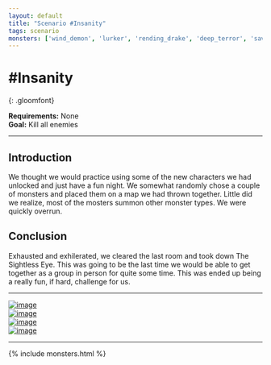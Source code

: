 ```yaml
---
layout: default
title: "Scenario #Insanity"
tags: scenario
monsters: ['wind_demon', 'lurker', 'rending_drake', 'deep_terror', 'savaas_icestorm', 'the_sightless_eye']
---
```


# #Insanity
{: .gloomfont}

__Requirements:__ None <br>
__Goal:__ Kill all enemies <br>

***

## Introduction

We thought we would practice using some of the new characters we had unlocked and just have a fun
night.  We somewhat randomly chose a couple of monsters and placed them on a map we had thrown
together.  Little did we realize, most of the mosters summon other monster types.  We were quickly
overrun.

## Conclusion

Exhausted and exhilerated, we cleared the last room and took down The Sightless Eye.  This was
going to be the last time we would be able to get together as a group in person for quite some time.
This was ended up being a really fun, if hard, challenge for us.

***

<section id="game_shots">
  <div class="card">
    <a href="{{ site.baseurl }}/assets/img/game_pics/insanity_01.jpg" data-lightbox="insanity">
      <img src="{{ site.baseurl }}/assets/img/game_pics/insanity_01_tn.jpg" alt="image" />
    </a>
  </div>
  <div class="card">
    <a href="{{ site.baseurl }}/assets/img/game_pics/insanity_02.jpg" data-lightbox="insanity">
      <img src="{{ site.baseurl }}/assets/img/game_pics/insanity_02_tn.jpg" alt="image" />
    </a>
  </div>
  <div class="card">
    <a href="{{ site.baseurl }}/assets/img/game_pics/insanity_04.jpg" data-lightbox="insanity">
      <img src="{{ site.baseurl }}/assets/img/game_pics/insanity_04_tn.jpg" alt="image" />
    </a>
  </div>
  <div class="card">
    <a href="{{ site.baseurl }}/assets/img/game_pics/insanity_05.jpg" data-lightbox="insanity">
      <img src="{{ site.baseurl }}/assets/img/game_pics/insanity_05_tn.jpg" alt="image" />
    </a>
  </div>
</section>

***

{% include monsters.html %}

